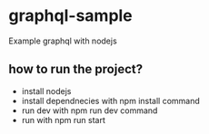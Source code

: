 # graphql-sample
Example graphql with nodejs

## how to run the project?

- install nodejs
- install dependnecies with npm install command
- run dev with npm run dev command
- run with npm run start
